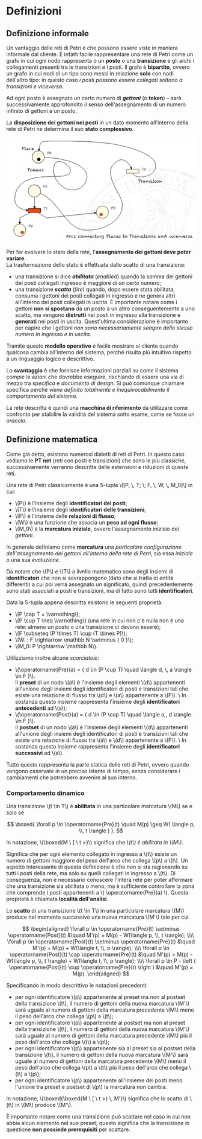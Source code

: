 # Definizioni

## Definizione informale

Un vantaggio delle reti di Petri è che possono essere viste in maniera informale dal cliente.
È infatti facile rappresentare una rete di Petri come un grafo in cui ogni nodo rappresenta o un __posto__ o una __transizione__ e gli archi i collegamenti presenti tra le transizioni e i posti.
Il grafo è __bipartito__, ovvero un grafo in cui nodi di un tipo sono messi in relazione __solo__ con nodi dell'altro tipo: in questo caso _i posti possono essere collegati soltano a transizioni e viceversa_.

Ad ogni posto è assegnato un certo numero di ___gettoni___ (o __token__) – sarà successivamente approfondito il senso dell'assegnamento di un numero infinito di gettoni a un posto.

La **disposizione dei gettoni nei posti** in un dato momento all'interno della rete di Petri ne determina il suo __stato complessivo__.

![Rete Petri informale](/assets/14_rete-petri-informale.png)

Per far evolvere lo stato della rete, l'__assegnamento dei gettoni deve poter variare__. \
La trasformazione dello stato è effettuata dallo scatto di una transizione:
- una transizione si dice ___abilitata___ (_enabled_) quando la somma dei gettoni dei posti collegati ingresso è maggiore di un certo numero;
- una transizione ___scatta___ (_fire_) quando, dopo essere stata abilitata, consuma i gettoni dei posti collegati in ingresso e ne genera altri all'interno dei posti collegati in uscita.
È importante notare come i gettoni __non si spostano__ da un posto a un altro conseguentemente a uno scatto, ma vengono __distrutti__ nei posti in ingresso alla transizione e __generati__ nei posti in uscita.
Quest'ultima considerazione è importante per capire che i gettoni _non sono necessariamente sempre dello stesso numero in ingresso e in uscita_.

Tramite questo __modello operativo__ è facile mostrare al cliente quando qualcosa cambia all'interno del sistema, perché risulta più intuitivo rispetto a un linguaggio logico e descrittivo.

Lo **svantaggio** è che fornisce informazioni parziali su _come_ il sistema compie le azioni che dovrebbe eseguire, rischiando di essere una via di mezzo tra _specifica_ e _documento di design_.
Si può comunque chiamare specifica perché _viene definito totalmente e inequivocabilmente il comportamento del sistema_.

La rete descritta è quindi una **macchina di riferimento** da utilizzare come confronto per stabilire la validità del sistema sotto esame, come se fosse un _oracolo_.

## Definizione matematica

Come già detto, esistono numerosi dialetti di reti di Petri. 
In questo caso vediamo le __PT net__ (reti con posti e transizioni) che sono le più classiche, successivamente verranno descritte delle estensioni e riduzioni di queste reti.

Una rete di Petri classicamente è una 5-tupla \\([P, \\, T; \\; F, \\, W, \\, M_0]\\) in cui:
- \\(P\\) è l'insieme degli **identificatori dei posti**;
- \\(T\\) è l'insieme degli **identificatori delle transizioni**;
- \\(F\\) è l'insieme delle **relazioni di flusso**;
- \\(W\\) è una funzione che associa un **peso ad ogni flusso**; 
- \\(M_0\\) è la **marcatura iniziale**, ovvero l'assegnamento iniziale dei _gettoni_.

In generale definiamo come __marcatura__ una _particolare configurazione dell'assegnamento dei gettoni all'interno della rete di Petri_, sia essa _iniziale_ o una sua  _evoluzione_.

Da notare che \\(P\\) e \\(T\\) a livello matematico sono degli insiemi di __identificatori__ che non si sovrappongono (dato che si tratta di entità differenti) a cui poi verrà assegnato un significato, quindi precedentemente sono stati associati a posti e transizioni, ma di fatto sono tutti __identificatori__.

Data la 5-tupla appena descritta esistono le seguenti proprietà:
- \\(P \cap T = \varnothing\\); 
- \\(P \cup T \neq \varnothing\\) (una rete in cui non c'è nulla non è una rete: almeno un posto o una transizione ci devono essere);
- \\(F \subseteq (P \times T) \cup (T \times P)\\);
- \\(W: \: F \rightarrow \mathbb N \setminus \{ 0 \}\\);
- \\(M_0: P \rightarrow \mathbb N\\).

Utilizziamo inoltre alcune _scorciatoie_:

- \\(\operatorname{Pre}(a) = \{ d \in (P \cup T) \quad \langle d, \\, a \rangle \in F \}\\). \
Il **preset** di un nodo \\(a\\) è l'insieme degli elementi \\(d\\) appartenenti all'unione degli insiemi degli identificatori di posti e transizioni tali che esiste una relazione di flusso tra \\(d\\) e \\(a\\) appartenente a \\(F\\). \\
In sostanza questo insieme rappresenta l'insieme degli **identificatori antecedenti** ad \\(a\\);
- \\(\operatorname{Post}(a) = \{ d \in (P \cup T) \quad \langle a,\, d \rangle \in F \}\\). \
Il **postset** di un nodo \\(a\\) è l'insieme degli elementi \\(d\\) appartenenti all'unione degli insiemi degli identificatori di posti e transizioni tali che esiste una relazione di flusso tra \\(a\\) e \\(d\\) appartenente a \\(F\\). \\
In sostanza questo insieme rappresenta l'insieme degli **identificatori successivi** ad \\(a\\).

Tutto questo rappresenta la parte statica delle reti di Petri, ovvero quando vengono osservate in un preciso istante di tempo, senza considerare i cambiamenti che potrebbero avvenire al suo interno.

### Comportamento dinamico

Una transizione \\(t \in T\\) è __abilitata__ in una particolare marcatura \\(M\\) se e solo se

$$
\boxed{
    \forall p \in \operatorname{Pre}(t) \quad M(p) \geq W( \langle p, \\, t \rangle )
}.
$$

In notazione, \\(\boxed{M \\ [ \\ t >}\\) significa che _\\(t\\) è abilitata in \\(M\\)._ 

Significa che per ogni elemento collegato in ingresso a \\(t\\) esiste un numero di gettoni maggiore del peso dell'arco che collega \\(p\\) a \\(t\\).
Un aspetto interessante di questa definizione è che non si sta ragionando su tutti i posti della rete, ma solo su quelli collegati in ingresso a \\(t\\). 
Di conseguenza, non è necessario conoscere l'intera rete per poter affermare che una transizione sia abilitata o meno, ma è sufficiente controllare la zona che comprende i posti appartenenti a \\( \operatorname{Pre}(a) \\). 
Questa proprietà è chiamata __località dell'analisi__.

Lo __scatto__ di una transizione \\(t \in T\\) in una particolare marcatura \\(M\\) produce nel momento successivo una nuova marcatura \\(M'\\) tale per cui

$$
\begin{aligned}
\forall p \in \operatorname{Pre}(t) \setminus \operatorname{Post}(t) &\quad  M'(p) = M(p) - W(\langle p, \\, t \rangle); \\\\
\forall p \in \operatorname{Post}(t) \setminus \operatorname{Pre}(t) &\quad M'(p) = M(p) + W(\langle t, \\, p \rangle); \\\\
\forall p \in \operatorname{Post}(t) \cap \operatorname{Pre}(t) &\quad M'(p) = M(p) - W(\langle p, \\, t \rangle) + W(\langle t, \\, p \rangle); \\\\
\forall p \in P - \left ( \operatorname{Post}(t) \cup \operatorname{Pre}(t) \right ) &\quad M'(p) = M(p).
\end{aligned}
$$

Specificando in modo descrittivo le notazioni precedenti:
- per ogni identificatore \\(p\\) appartenente al preset ma non al postset della transizione \\(t\\), il numero di gettoni della nuova marcatura \\(M'\\) sarà uguale al numero di gettoni della marcatura precedente \\(M\\)
meno il peso dell'arco che collega \\(p\\) a \\(t\\);
- per ogni identificatore \\(p\\) appartenente al postset ma non al preset della transizione \\(t\\), il numero di gettoni della nuova marcatura \\(M'\\) sarà uguale al numero di gettoni della marcatura precedente \\(M\\)
più il peso dell'arco che collega \\(t\\) a \\(p\\);
- per ogni identificatore \\(p\\) appartenente sia al preset sia al postset della transizione \\(t\\), il numero di gettoni della nuova marcatura \\(M'\\) sarà uguale al numero di gettoni della marcatura precedente \\(M\\)
meno il peso dell'arco che collega \\(p\\) a \\(t\\) più il peso dell'arco che collega \\(t\\) a \\(p\\);
- per ogni identificatore \\(p\\) appartenente all'insieme dei posti meno l'unione tra preset e postset di \\(p\\) la marcatura non cambia.

In notazione, \\(\boxed{\boxed{M \\ [ \\ t >} \\, M'}\\) significa che lo scatto di \\(t\\) in \\(M\\) produce \\(M'\\).

È importante notare come una transizione può scattare nel caso in cui non abbia alcun elemento nel suo preset; questo significa che la transizione in questione **non possiede prerequisiti** per scattare.
